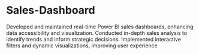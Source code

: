 # Sales-Dashboard
Developed and maintained real-time Power BI sales dashboards, enhancing 
data accessibility and visualization. Conducted in-depth sales analysis to 
identify trends and inform strategic decisions. Implemented interactive filters 
and dynamic visualizations, improving user experience
